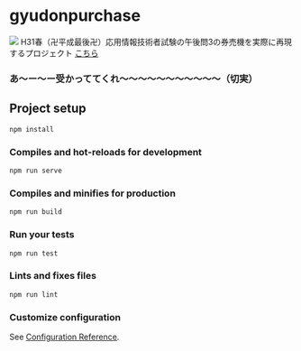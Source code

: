 # gyudonpurchase
![](https://github.com/kzmaro/GyudonPurchase/blob/pic/menu.png)
H31春（卍平成最後卍）応用情報技術者試験の午後問3の券売機を実際に再現するプロジェクト
[こちら](https://kzmaro.github.io/GyudonPurchase/)
### あ〜ー〜ー受かっててくれ〜〜〜〜〜〜〜〜〜〜〜（切実）

## Project setup
```
npm install
```

### Compiles and hot-reloads for development
```
npm run serve
```

### Compiles and minifies for production
```
npm run build
```

### Run your tests
```
npm run test
```

### Lints and fixes files
```
npm run lint
```

### Customize configuration
See [Configuration Reference](https://cli.vuejs.org/config/).
